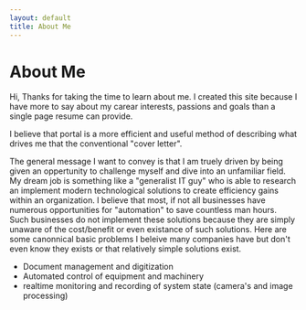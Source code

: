 ```yaml
---
layout: default
title: About Me
---
```


# About Me

Hi, 
Thanks for taking the time to learn about me. I created this site because I have more to say about my carear interests, passions and goals than a single page resume can provide.

I believe that portal is a more efficient and useful method of describing what drives me that the conventional "cover letter".

The general message I want to convey is that I am truely driven by being given an oppertunity to challenge myself and dive into an unfamiliar field. My dream job is something like a "generalist IT guy" who is able to research an implement modern technological solutions to create efficiency gains within an organization. I believe that most, if not all businesses have numerous opportunities for "automation" to save countless man hours. Such businesses do not implement these solutions because they are simply unaware of the cost/benefit or even existance of such solutions. Here are some canonnical basic problems I beleive many companies have but don't even know they exists or that relatively simple solutions exist.
- Document management and digitization
- Automated control of equipment and machinery 
- realtime monitoring and recording of system state (camera's and image processing)
